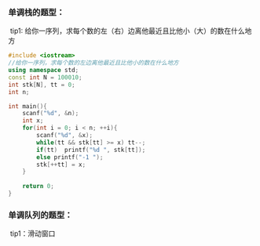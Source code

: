 ### 单调栈的题型：

​		tip1: 给你一序列，求每个数的左（右）边离他最近且比他小（大）的数在什么地方

```C++
#include <iostream>
//给你一序列，求每个数的左边离他最近且比他小的数在什么地方
using namespace std;
const int N = 100010;
int stk[N], tt = 0;
int n;

int main(){
    scanf("%d", &n);
    int x;
    for(int i = 0; i < n; ++i){
        scanf("%d", &x);
        while(tt && stk[tt] >= x) tt--;
        if(tt)  printf("%d ", stk[tt]);
        else printf("-1 ");
        stk[++tt] = x;
    }
    
    return 0;
}
```

### 单调队列的题型：

​	tip1：滑动窗口

​		